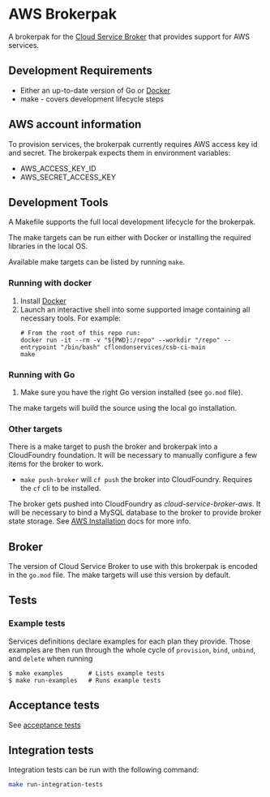 # AWS Brokerpak

A brokerpak for the [Cloud Service Broker](https://github.com/pivotal/cloud-service-broker) that provides support for AWS services.

## Development Requirements

* Either an up-to-date version of Go or [Docker](https://docs.docker.com/get-docker/)
* make - covers development lifecycle steps

## AWS account information

To provision services, the brokerpak currently requires AWS access key id and secret. The brokerpak expects them in environment variables:

* AWS_ACCESS_KEY_ID
* AWS_SECRET_ACCESS_KEY

## Development Tools

A Makefile supports the full local development lifecycle for the brokerpak.

The make targets can be run either with Docker or installing the required libraries in the local OS.

Available make targets can be listed by running `make`.

### Running with docker

1. Install [Docker](https://docs.docker.com/get-docker/)
2. Launch an interactive shell into some supported image containing all necessary tools. For example:
   ```
   # From the root of this repo run:
   docker run -it --rm -v "${PWD}:/repo" --workdir "/repo" --entrypoint "/bin/bash" cflondonservices/csb-ci-main
   make
   ```

### Running with Go

1. Make sure you have the right Go version installed (see `go.mod` file).

The make targets will build the source using the local go installation.

### Other targets

There is a make target to push the broker and brokerpak into a CloudFoundry foundation. It will be necessary to manually configure a few items for the broker to work.

- `make push-broker` will `cf push` the broker into CloudFoundry. Requires the `cf` cli to be installed.

The broker gets pushed into CloudFoundry as *cloud-service-broker-aws*.
It will be necessary to bind a MySQL database to the broker to provide broker state storage.
See [AWS Installation](./docs/installation.md) docs for more info.

## Broker
The version of Cloud Service Broker to use with this brokerpak is encoded in the `go.mod` file.
The make targets will use this version by default.

## Tests

### Example tests

Services definitions declare examples for each plan they provide. Those examples are then run through the whole cycle of `provision`, `bind`, `unbind`, and `delete` when running

```
$ make examples       # Lists example tests
$ make run-examples   # Runs example tests
```

## Acceptance tests

See [acceptance tests](acceptance-tests/README.md)

## Integration tests

Integration tests can be run with the following command:

```bash
make run-integration-tests
```
